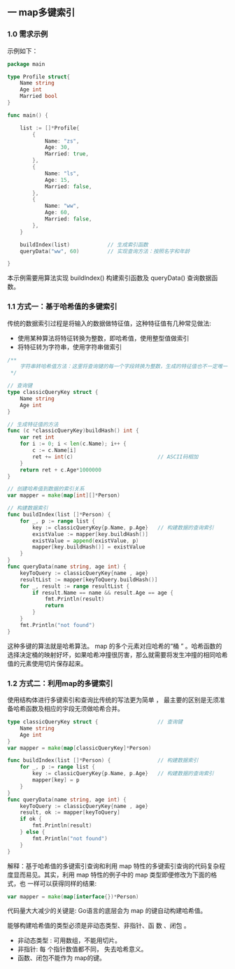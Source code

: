 ## 一 map多键索引

### 1.0 需求示例

示例如下：
```go
package main

type Profile struct{
	Name string
	Age int
	Married bool
}

func main() {

	list := []*Profile{
		{
			Name: "zs",
			Age: 30,
			Married: true,
		},
		{
			Name: "ls",
			Age: 15,
			Married: false,
		},
		{
			Name: "ww",
			Age: 60,
			Married: false,
		},
	}

	buildIndex(list)            // 生成索引函数
	queryData("ww", 60)         // 实现查询方法：按照名字和年龄

}
```

本示例需要用算法实现 buildlndex() 构建索引函数及 queryData() 查询数据函数。  

### 1.1 方式一：基于哈希值的多键索引

传统的数据索引过程是将输入的数据做特征值，这种特征值有几种常见做法:
- 使用某种算法将特征转换为整数，即哈希值，使用整型值做索引
- 将特征转为字符串，使用字符串做索引

```go
/**
	字符串转哈希值方法：这里将查询键的每一个字段转换为整数，生成的特征值也不一定唯一，因为可能会出现碰撞，不过这里只是一个举例
 */

// 查询键
type classicQueryKey struct {					
	Name string
	Age int
}

// 生成特征值的方法
func (c *classicQueryKey)buildHash() int {		
	var ret int
	for i := 0; i < len(c.Name); i++ {
		c := c.Name[i]
		ret += int(c)							// ASCII码相加
	}
	return ret + c.Age*1000000
}

// 创建哈希值到数据的索引关系
var mapper = make(map[int][]*Person)

// 构建数据索引
func buildIndex(list []*Person) {				
	for _, p := range list {
		key := classicQueryKey{p.Name, p.Age}	// 构建数据的查询索引
		existValue := mapper[key.buildHash()]
		existValue = append(existValue, p)
		mapper[key.buildHash()] = existValue
	}
}
func queryData(name string, age int) {
	keyToQuery := classicQueryKey{name , age}
	resultList := mapper[keyToQuery.buildHash()]
	for _, result := range resultList {
		if result.Name == name && result.Age == age {
			fmt.Println(result)
			return
		}
	}
	fmt.Println("not found")
}
```
这种多键的算法就是哈希算法。 map 的多个元素对应哈希的“桶 ” 。哈希函数的选择决定桶的映射好坏，如果哈希冲撞很厉害，那么就需要将发生冲撞的相同哈希值的元素使用切片保存起来。  

### 1.2 方式二：利用map的多键索引

使用结构体进行多键索引和查询比传统的写法更为简单 ， 最主要的区别是无须准备哈希函数及相应的宇段无须做哈希合并。  

```go
type classicQueryKey struct {					// 查询键
	Name string
	Age int
}
var mapper = make(map[classicQueryKey]*Person)

func buildIndex(list []*Person) {				// 构建数据索引
	for _, p := range list {
		key := classicQueryKey{p.Name, p.Age}	// 构建数据的查询索引
		mapper[key] = p
	}
}
func queryData(name string, age int) {
	keyToQuery := classicQueryKey{name , age}
	result, ok := mapper[keyToQuery]
	if ok {
		fmt.Println(result)
	} else {
		fmt.Println("not found")
	}
}
```

解释：基于哈希值的多键索引查询和利用 map 特性的多键索引查询的代码复杂程度显而易见。其实，利用 map 特性的例子中的 map 类型即便修改为下面的格式，也 一样可以获得同样的结果:
```go
var mapper = make(map[interface{})*Person)
```
代码量大大减少的关键是: Go语言的底层会为 map 的键自动构建哈希值。   

能够构建哈希值的类型必须是非动态类型、非指针、函 数 、闭包 。
- 非动态类型 : 可用数组，不能用切片。 
- 非指针: 每 个指针数值都不同， 失去哈希意义。 
- 函数、闭包不能作为 map的键。
